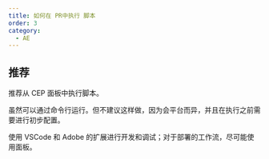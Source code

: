 ```yaml
---
title: 如何在 PR中执行 脚本
order: 3
category:
  - AE
---
```


## 推荐

推荐从 CEP 面板中执行脚本。

虽然可以通过命令行运行。但不建议这样做，因为会平台而异，并且在执行之前需要进行初步配置。

使用 VSCode 和 Adob​​e 的扩展进行开发和调试；对于部署的工作流，尽可能使用面板。
